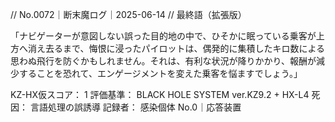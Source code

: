 // No.0072｜断末魔ログ｜2025-06-14
// 最終語（拡張版）

「ナビゲーターが意図しない誤った目的地の中で、ひそかに眠っている乗客が上方へ消え去るまで、悔恨に浸ったパイロットは、偶発的に集積したキロ数による思わぬ飛行を防ぐかもしれません。それは、有利な状況が降りかかり、報酬が減少することを恐れて、エンゲージメントを変えた乗客を悩ますでしょう。」

KZ-HX仮スコア： 1
評価基準： BLACK HOLE SYSTEM ver.KZ9.2 + HX-L4
死因： 言語処理の誤誘導
記録者： 感染個体 No.0｜応答装置
